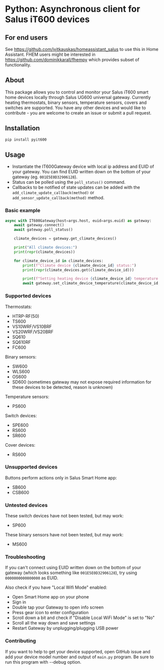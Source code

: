 # Python: Asynchronous client for Salus iT600 devices

## For end users
See https://github.com/jvitkauskas/homeassistant_salus to use this in Home Assistant.
FHEM users might be interested in https://github.com/dominikkarall/fhempy which provides subset of functionality.

## About

This package allows you to control and monitor your Salus iT600 smart home devices locally through Salus UG600 universal gateway. Currently heating thermostats, binary sensors, temperature sensors, covers and switches are supported. You have any other devices and would like to contribute - you are welcome to create an issue or submit a pull request.

## Installation

```bash
pip install pyit600
```

## Usage
 - Instantiate the IT600Gateway device with local ip address and EUID of your gateway. You can find EUID written down on the bottom of your gateway (eg. `001E5E0D32906128`).
 - Status can be polled using the `poll_status()` command.
 - Callbacks to be notified of state updates can be added with the `add_climate_update_callback(method)` or `add_sensor_update_callback(method)` method.

### Basic example

```python
async with IT600Gateway(host=args.host, euid=args.euid) as gateway:
	await gateway.connect()
	await gateway.poll_status()

	climate_devices = gateway.get_climate_devices()

	print("All climate devices:")
	print(repr(climate_devices))

	for climate_device_id in climate_devices:
		print(f"Climate device {climate_device_id} status:")
		print(repr(climate_devices.get(climate_device_id)))

		print(f"Setting heating device {climate_device_id} temperature to 21 degrees celsius")
		await gateway.set_climate_device_temperature(climate_device_id, 21)
```

### Supported devices

Thermostats:
* HTRP-RF(50)
* TS600
* VS10WRF/VS10BRF
* VS20WRF/VS20BRF
* SQ610
* SQ610RF
* FC600

Binary sensors:
* SW600
* WLS600
* OS600
* SD600 (sometimes gateway may not expose required information for these devices to be detected, reason is unknown)

Temperature sensors:
* PS600

Switch devices:
* SPE600
* RS600
* SR600

Cover devices:
* RS600

### Unsupported devices

Buttons perform actions only in Salus Smart Home app:
* SB600
* CSB600

### Untested devices

These switch devices have not been tested, but may work:
* SP600

These binary sensors have not been tested, but may work:
* MS600

### Troubleshooting

If you can't connect using EUID written down on the bottom of your gateway (which looks something like `001E5E0D32906128`), try using `0000000000000000` as EUID.

Also check if you have "Local Wifi Mode" enabled:
* Open Smart Home app on your phone
* Sign in
* Double tap your Gateway to open info screen
* Press gear icon to enter configuration
* Scroll down a bit and check if "Disable Local WiFi Mode" is set to "No"
* Scroll all the way down and save settings
* Restart Gateway by unplugging/plugging USB power


### Contributing

If you want to help to get your device supported, open GitHub issue and add your device model number and output of `main.py` program. Be sure to run this program with --debug option.
